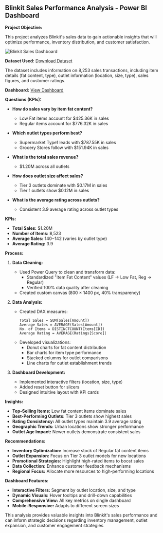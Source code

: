 ## Blinkit Sales Performance Analysis - Power BI Dashboard

**Project Objective:**

This project analyzes Blinkit's sales data to gain actionable insights that will optimize performance, inventory distribution, and customer satisfaction.

![Blinkit Sales Dashboard](https://github.com/user-attachments/assets/489e2428-2748-49d5-ad51-cedbde366200)

**Dataset Used:** <a href="https://docs.google.com/spreadsheets/d/1iiqAJSjHRJx5bYcvb3aTjkXzyRxI3r_E/edit?usp=drive_link&ouid=117599201032091952181&rtpof=true&sd=true"> Download Dataset<a/>

The dataset includes information on 8,253 sales transactions, including item details (fat content, type), outlet information (location, size, type), sales figures, and customer ratings.

**Dashboard:** <a href="https://drive.google.com/file/d/1RJYemlbTFwRFvVVwnhXSp7xnLgtpQgE4/view?usp=sharing">View Dashboard<a/>

**Questions (KPIs):**

*   **How do sales vary by item fat content?**
    *   Low Fat items account for $425.36K in sales
    *   Regular items account for $776.32K in sales

*   **Which outlet types perform best?**
    *   Supermarket Type1 leads with $787.55K in sales
    *   Grocery Stores follow with $151.94K in sales

*   **What is the total sales revenue?**
    *   $1.20M across all outlets

*   **How does outlet size affect sales?**
    *   Tier 3 outlets dominate with $0.17M in sales
    *   Tier 1 outlets show $0.12M in sales

*   **What is the average rating across outlets?**
    *   Consistent 3.9 average rating across outlet types

**KPIs:**

*   **Total Sales:** $1.20M
*   **Number of Items:** 8,523
*   **Average Sales:** $140-$142 (varies by outlet type)
*   **Average Rating:** 3.9

**Process:**

1.  **Data Cleaning:**
    *   Used Power Query to clean and transform data:
        *   Standardized "Item Fat Content" values (LF → Low Fat, Reg → Regular)
        *   Verified 100% data quality after cleaning
    *   Created custom canvas (800 × 1400 px, 40% transparency)

2.  **Data Analysis:**
    *   Created DAX measures:
        ```dax
        Total Sales = SUM(Sales[Amount])
        Average Sales = AVERAGE(Sales[Amount])
        No. of Items = DISTINCTCOUNT(Items[ID])
        Average Rating = AVERAGE(Ratings[Score])
        ```
    *   Developed visualizations:
        *   Donut charts for fat content distribution
        *   Bar charts for item type performance
        *   Stacked columns for outlet comparisons
        *   Line charts for outlet establishment trends

3.  **Dashboard Development:**
    *   Implemented interactive filters (location, size, type)
    *   Added reset button for slicers
    *   Designed intuitive layout with KPI cards

**Insights:**

*   **Top-Selling Items:** Low fat content items dominate sales
*   **Best-Performing Outlets:** Tier 3 outlets show highest sales
*   **Rating Consistency:** All outlet types maintain 3.9 average rating
*   **Geographic Trends:** Urban locations show stronger performance
*   **Outlet Age Impact:** Newer outlets demonstrate consistent sales

**Recommendations:**

*   **Inventory Optimization:** Increase stock of Regular fat content items
*   **Outlet Expansion:** Focus on Tier 3 outlet models for new locations
*   **Promotional Strategies:** Highlight high-rated items to boost sales
*   **Data Collection:** Enhance customer feedback mechanisms
*   **Regional Focus:** Allocate more resources to high-performing locations

**Dashboard Features:**

*   **Interactive Filters:** Segment by outlet location, size, and type
*   **Dynamic Visuals:** Hover tooltips and drill-down capabilities
*   **Comprehensive View:** All key metrics on single dashboard
*   **Mobile-Responsive:** Adapts to different screen sizes

This analysis provides valuable insights into Blinkit's sales performance and can inform strategic decisions regarding inventory management, outlet expansion, and customer engagement strategies.
